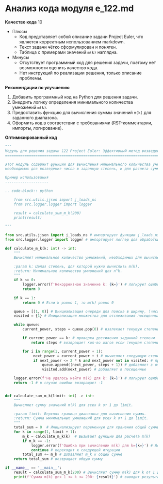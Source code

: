 # Анализ кода модуля e_122.md

**Качество кода**
10
- Плюсы
    - Код представляет собой описание задачи Project Euler, что является корректным использованием markdown.
    - Текст задачи чётко сформулирован и понятен.
    - Таблица с примерами значений `m(k)` наглядна.
- Минусы
    - Отсутствует программный код для решения задачи, поэтому нет возможности оценить качество кода.
    - Нет инструкций по реализации решения, только описание проблемы.

**Рекомендации по улучшению**
1. Добавить программный код на Python для решения задачи.
2. Внедрить логику определения минимального количества умножений `m(k)`.
3. Предоставить функцию для вычисления суммы значений `m(k)` для заданного диапазона.
4. Оформить код в соответствии с требованиями (RST-комментарии, импорты, логирование).

**Оптимизированный код**

```python
"""
Модуль для решения задачи 122 Project Euler: Эффективный метод возведения в степень.
=================================================================================

Этот модуль содержит функции для вычисления минимального количества умножений,
необходимых для возведения числа в заданную степень, и для расчета суммы этих значений.

Пример использования
--------------------

.. code-block:: python

    from src.utils.jjson import j_loads_ns
    from src.logger.logger import logger

    result = calculate_sum_m_k(200)
    print(result)

"""

from src.utils.jjson import j_loads_ns # импортирует функции j_loads_ns из модуля jjson
from src.logger.logger import logger # импортирует логгер для обработки ошибок

def calculate_m_k(k: int) -> int:
    """
    Вычисляет минимальное количество умножений, необходимых для вычисления n^k.

    :param k: Целая степень, для которой нужно вычислить m(k).
    :return: Минимальное количество умножений для n^k.
    """
    if k <= 0:
        logger.error(f'Некорректное значение k: {k=}') # логирует ошибку если k меньше или равно 0
        return 0
    
    if k == 1:
        return 0 # Если k равно 1, то m(k) равно 0

    queue = [(1, 0)] # Инициализация очереди для поиска в ширину, (число, кол-во операций)
    visited = {1} # Инициализация множества для отслеживания посещенных степеней

    while queue:
        current_power, steps = queue.pop(0) # извлекает текущую степень и кол-во шагов из очереди

        if current_power == k: # проверка достижения заданной степени
            return steps # возвращает кол-во шагов если текущая степень равна искомой

        for i in range(1, current_power + 1):
             next_power = current_power + i # вычисляет следующую степень, путем сложения с другими степенями
             if next_power <= 2 * k and next_power not in visited: # проверка на вхождение в диапазон и что не был посещен
                 queue.append((next_power, steps + 1)) # добавляет в очередь следующую степень и +1 к шагу
                 visited.add(next_power) # добавляет в посещенные

    logger.error(f'Не удалось найти m(k) для k: {k=}') # логирует ошибку если не найден m(k)
    return -1 # в случае ошибки возвращает -1


def calculate_sum_m_k(limit: int) -> int:
    """
    Вычисляет сумму значений m(k) для всех k от 1 до limit.

    :param limit: Верхняя граница диапазона для вычисления суммы.
    :return: Сумма минимальных умножений для всех k от 1 до limit.
    """
    total_sum = 0  # Инициализирует переменную для хранения общей суммы
    for k in range(1, limit + 1):
        m_k = calculate_m_k(k)  # Вызывает функцию для расчета m(k)
        if m_k == -1:
            logger.error(f'Ошибка при вычислении m(k) для k={k=}') # Логирует ошибку если calculate_m_k возвращает -1
            continue # переходит к следующей итерации
        total_sum += m_k # добавляет m_k к общей сумме
    return total_sum # возвращает общую сумму

if __name__ == '__main__':
    result = calculate_sum_m_k(200) # Вычисляет сумму m(k) для k от 1 до 200
    print(f'Сумма m(k) для 1 <= k <= 200: {result}') # выводит результат
```